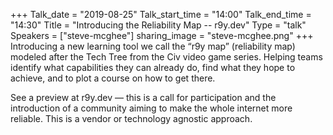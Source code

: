 +++
Talk_date = "2019-08-25"
Talk_start_time = "14:00"
Talk_end_time = "14:30"
Title = "Introducing the Reliability Map -- r9y.dev"
Type = "talk"
Speakers = ["steve-mcghee"]
sharing_image = "steve-mcghee.png"
+++
Introducing a new learning tool we call the “r9y map” (reliability map) modeled after the Tech Tree from the Civ video game series. Helping teams identify what capabilities they can already do, find what they hope to achieve, and to plot a course on how to get there.

See a preview at r9y.dev — this is a call for participation and the introduction of a community aiming to make the whole internet more reliable. This is a vendor or technology agnostic approach.
